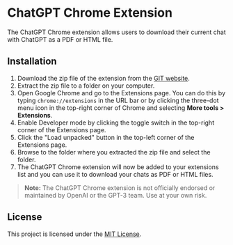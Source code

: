 # ChatGPT Chrome Extension

The ChatGPT Chrome extension allows users to download their current chat with ChatGPT as a PDF or HTML file.

## Installation

1. Download the zip file of the extension from the [GIT website](https://github.com/manivannan-r/chatgpt-exporter).
2. Extract the zip file to a folder on your computer.
3. Open Google Chrome and go to the Extensions page. You can do this by typing `chrome://extensions` in the URL bar or by clicking the three-dot menu icon in the top-right corner of Chrome and selecting **More tools > Extensions**.
4. Enable Developer mode by clicking the toggle switch in the top-right corner of the Extensions page.
5. Click the "Load unpacked" button in the top-left corner of the Extensions page.
6. Browse to the folder where you extracted the zip file and select the folder.
7. The ChatGPT Chrome extension will now be added to your extensions list and you can use it to download your chats as PDF or HTML files.

> **Note:** The ChatGPT Chrome extension is not officially endorsed or maintained by OpenAI or the GPT-3 team. Use at your own risk.

## License

This project is licensed under the [MIT License](LICENSE).
